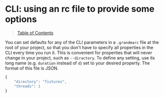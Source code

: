 # CLI: using an rc file to provide some options

> [Table of Contents](readme.md)

You can set defaults for any of the CLI parameters in a `.grandmarc` file at the root of your project, so that you don't have to specify all properties in the CLI every time you run it. This is convenient for properties that will never change in your project, such as `--diractory`. To define any setting, use its long name (e.g. `duration` instead of `d`) set to your desired property. The format of this file is JSON.

```javascript
{
    "directory": "fixtures",
    "threads": 1
}
```
